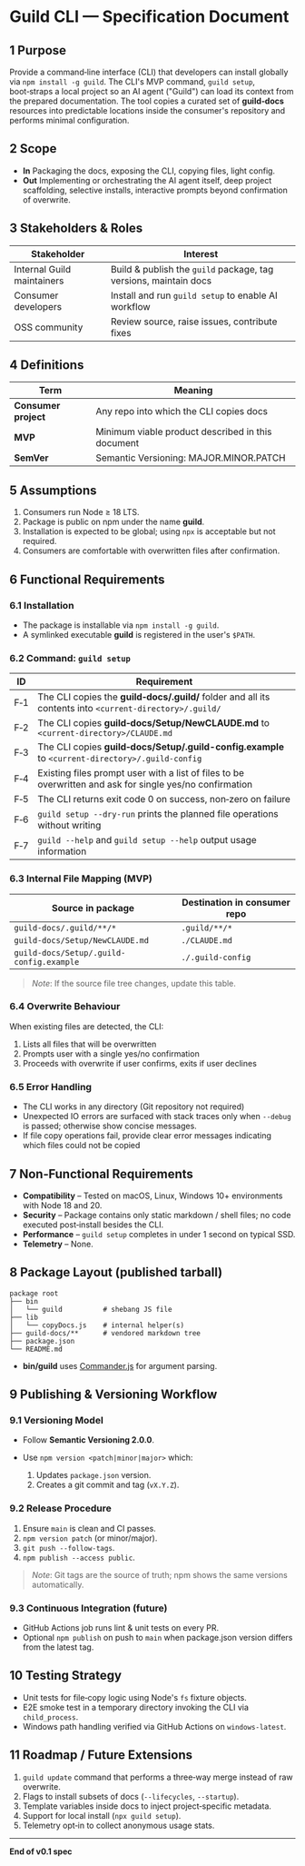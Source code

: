 # Guild CLI — Specification Document

## 1 Purpose

Provide a command‑line interface (CLI) that developers can install globally via `npm install -g guild`. The CLI's MVP command, `guild setup`, boot‑straps a local project so an AI agent ("Guild") can load its context from the prepared documentation. The tool copies a curated set of **guild‑docs** resources into predictable locations inside the consumer's repository and performs minimal configuration.

## 2 Scope

* **In**   Packaging the docs, exposing the CLI, copying files, light config.
* **Out**  Implementing or orchestrating the AI agent itself, deep project scaffolding, selective installs, interactive prompts beyond confirmation of overwrite.

## 3 Stakeholders & Roles

| Stakeholder                | Interest                                                         |
| -------------------------- | ---------------------------------------------------------------- |
| Internal Guild maintainers | Build & publish the `guild` package, tag versions, maintain docs |
| Consumer developers        | Install and run `guild setup` to enable AI workflow              |
| OSS community              | Review source, raise issues, contribute fixes                    |

## 4 Definitions

| Term                 | Meaning                                           |
| -------------------- | ------------------------------------------------- |
| **Consumer project** | Any repo into which the CLI copies docs           |
| **MVP**              | Minimum viable product described in this document |
| **SemVer**           | Semantic Versioning: MAJOR.MINOR.PATCH            |

## 5 Assumptions

1. Consumers run Node ≥ 18 LTS.
2. Package is public on npm under the name **guild**.
3. Installation is expected to be global; using `npx` is acceptable but not required.
4. Consumers are comfortable with overwritten files after confirmation.

## 6 Functional Requirements

### 6.1 Installation

* The package is installable via `npm install -g guild`.
* A symlinked executable **guild** is registered in the user's `$PATH`.

### 6.2 Command: `guild setup`

| ID  | Requirement                                                                                                                  |
| --- | ---------------------------------------------------------------------------------------------------------------------------- |
| F‑1 | The CLI copies the **guild‑docs/.guild/** folder and all its contents into `<current-directory>/.guild/`                     |
| F‑2 | The CLI copies **guild‑docs/Setup/NewCLAUDE.md** to `<current-directory>/CLAUDE.md`                                         |
| F‑3 | The CLI copies **guild‑docs/Setup/.guild-config.example** to `<current-directory>/.guild-config`                            |
| F‑4 | Existing files prompt user with a list of files to be overwritten and ask for single yes/no confirmation                    |
| F‑5 | The CLI returns exit code 0 on success, non‑zero on failure                                                                  |
| F‑6 | `guild setup --dry-run` prints the planned file operations without writing                                                   |
| F‑7 | `guild --help` and `guild setup --help` output usage information                                                             |

### 6.3 Internal File Mapping (MVP)

| Source in package                      | Destination in consumer repo |
| -------------------------------------- | ---------------------------- |
| `guild-docs/.guild/**/*`               | `.guild/**/*`                |
| `guild-docs/Setup/NewCLAUDE.md`        | `./CLAUDE.md`                |
| `guild-docs/Setup/.guild-config.example` | `./.guild-config`            |

> *Note*: If the source file tree changes, update this table.

### 6.4 Overwrite Behaviour

When existing files are detected, the CLI:
1. Lists all files that will be overwritten
2. Prompts user with a single yes/no confirmation
3. Proceeds with overwrite if user confirms, exits if user declines

### 6.5 Error Handling

* The CLI works in any directory (Git repository not required)
* Unexpected IO errors are surfaced with stack traces only when `--debug` is passed; otherwise show concise messages.
* If file copy operations fail, provide clear error messages indicating which files could not be copied

## 7 Non‑Functional Requirements

* **Compatibility** – Tested on macOS, Linux, Windows 10+ environments with Node 18 and 20.
* **Security** – Package contains only static markdown / shell files; no code executed post‑install besides the CLI.
* **Performance** – `guild setup` completes in under 1 second on typical SSD.
* **Telemetry** – None.

## 8 Package Layout (published tarball)

```
package root
├── bin
│   └── guild          # shebang JS file
├── lib
│   └── copyDocs.js    # internal helper(s)
├── guild-docs/**      # vendored markdown tree
├── package.json
└── README.md
```

* **bin/guild** uses [Commander.js](https://github.com/tj/commander.js) for argument parsing.

## 9 Publishing & Versioning Workflow

### 9.1 Versioning Model

* Follow **Semantic Versioning 2.0.0**.
* Use `npm version <patch|minor|major>` which:

  1. Updates `package.json` version.
  2. Creates a git commit and tag (`vX.Y.Z`).

### 9.2 Release Procedure

1. Ensure `main` is clean and CI passes.
2. `npm version patch` (or minor/major).
3. `git push --follow-tags`.
4. `npm publish --access public`.

> *Note*: Git tags are the source of truth; npm shows the same versions automatically.

### 9.3 Continuous Integration (future)

* GitHub Actions job runs lint & unit tests on every PR.
* Optional `npm publish` on push to `main` when package.json version differs from the latest tag.

## 10 Testing Strategy

* Unit tests for file‑copy logic using Node's `fs` fixture objects.
* E2E smoke test in a temporary directory invoking the CLI via `child_process`.
* Windows path handling verified via GitHub Actions on `windows-latest`.

## 11 Roadmap / Future Extensions

1. `guild update` command that performs a three‑way merge instead of raw overwrite.
2. Flags to install subsets of docs (`--lifecycles`, `--startup`).
3. Template variables inside docs to inject project‑specific metadata.
4. Support for local install (`npx guild setup`).
5. Telemetry opt‑in to collect anonymous usage stats.

---

**End of v0.1 spec**